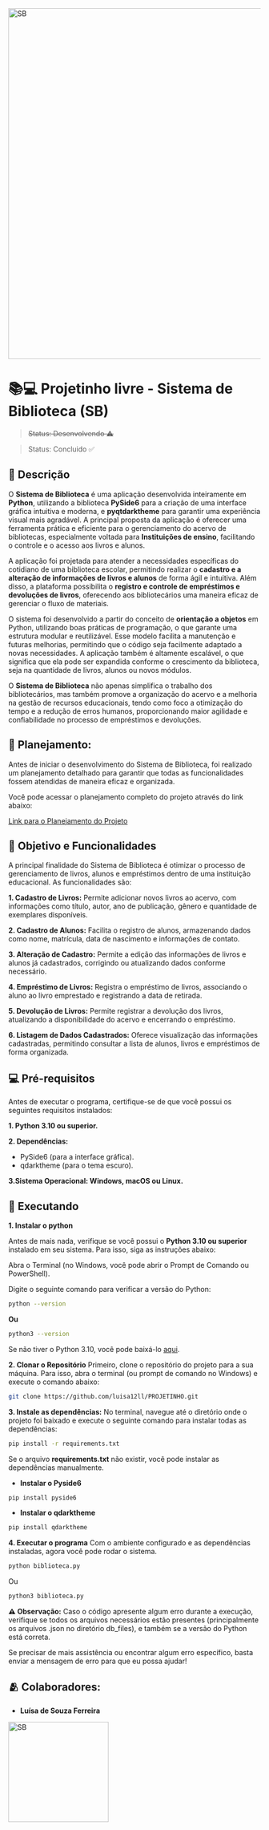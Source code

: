 <img src="https://github.com/user-attachments/assets/11745d1d-f626-46b8-9de0-7b160bb21c76" alt="SB" width="700"/>

<H1> 📚💻 Projetinho livre - Sistema de Biblioteca (SB) </H1>

> ~~Status: Desenvolvendo ⚠️~~

> Status: Concluido ✅

## 📝 Descrição 

O **Sistema de Biblioteca** é uma aplicação desenvolvida inteiramente em **Python**, utilizando a biblioteca **PySide6** para a criação de uma interface gráfica intuitiva e moderna, e **pyqtdarktheme** para garantir uma experiência visual mais agradável. A principal proposta da aplicação é oferecer uma ferramenta prática e eficiente para o gerenciamento do acervo de bibliotecas, especialmente voltada para **Instituições de ensino**, facilitando o controle e o acesso aos livros e alunos.

A aplicação foi projetada para atender a necessidades específicas do cotidiano de uma biblioteca escolar, permitindo realizar o **cadastro e a alteração de informações de livros e alunos** de forma ágil e intuitiva. Além disso, a plataforma possibilita o **registro e controle de empréstimos e devoluções de livros**, oferecendo aos bibliotecários uma maneira eficaz de gerenciar o fluxo de materiais.

O sistema foi desenvolvido a partir do conceito de **orientação a objetos** em Python, utilizando boas práticas de programação, o que garante uma estrutura modular e reutilizável. Esse modelo facilita a manutenção e futuras melhorias, permitindo que o código seja facilmente adaptado a novas necessidades. A aplicação também é altamente escalável, o que significa que ela pode ser expandida conforme o crescimento da biblioteca, seja na quantidade de livros, alunos ou novos módulos.

O **Sistema de Biblioteca** não apenas simplifica o trabalho dos bibliotecários, mas também promove a organização do acervo e a melhoria na gestão de recursos educacionais, tendo como foco a otimização do tempo e a redução de erros humanos, proporcionando maior agilidade e confiabilidade no processo de empréstimos e devoluções.

## 📅 Planejamento:
Antes de iniciar o desenvolvimento do Sistema de Biblioteca, foi realizado um planejamento detalhado para garantir que todas as funcionalidades fossem atendidas de maneira eficaz e organizada. 

Você pode acessar o planejamento completo do projeto através do link abaixo:

[Link para o Planejamento do Projeto](https://trello.com/invite/b/677d738fe9494be008ea96a7/ATTIf36d0a9a6d192fe7a9be9d63ab63782e639AE82D/projetinho)

## 🎯 Objetivo e Funcionalidades 

A principal finalidade do Sistema de Biblioteca é otimizar o processo de gerenciamento de livros, alunos e empréstimos dentro de uma instituição educacional. As funcionalidades são:

**1. Cadastro de Livros:** Permite adicionar novos livros ao acervo, com informações como título, autor, ano de publicação, gênero e quantidade de exemplares disponíveis.

**2. Cadastro de Alunos:** Facilita o registro de alunos, armazenando dados como nome, matrícula, data de nascimento e informações de contato.

**3. Alteração de Cadastro:** Permite a edição das informações de livros e alunos já cadastrados, corrigindo ou atualizando dados conforme necessário.

**4. Empréstimo de Livros:** Registra o empréstimo de livros, associando o aluno ao livro emprestado e registrando a data de retirada.

**5. Devolução de Livros:** Permite registrar a devolução dos livros, atualizando a disponibilidade do acervo e encerrando o empréstimo.

**6. Listagem de Dados Cadastrados:** Oferece visualização das informações cadastradas, permitindo consultar a lista de alunos, livros e empréstimos de forma organizada.

## 💻 Pré-requisitos
Antes de executar o programa, certifique-se de que você possui os seguintes requisitos instalados:

**1. Python 3.10 ou superior.**

**2. Dependências:**
  * PySide6 (para a interface gráfica).
  * qdarktheme (para o tema escuro).

**3.Sistema Operacional: Windows, macOS ou Linux.**

## 🚀 Executando
**1. Instalar o python**

Antes de mais nada, verifique se você possui o **Python 3.10 ou superior** instalado em seu sistema. Para isso, siga as instruções abaixo:

Abra o Terminal (no Windows, você pode abrir o Prompt de Comando ou PowerShell).

Digite o seguinte comando para verificar a versão do Python:
```bash
python --version
```
**Ou**

```bash
python3 --version
```
Se não tiver o Python 3.10, você pode baixá-lo [aqui](https://www.python.org/downloads/).

**2. Clonar o Repositório**
Primeiro, clone o repositório do projeto para a sua máquina. Para isso, abra o terminal (ou prompt de comando no Windows) e execute o comando abaixo:

```bash
git clone https://github.com/luisa12ll/PROJETINHO.git
```
**3. Instale as dependências:**
No terminal, navegue até o diretório onde o projeto foi baixado e execute o seguinte comando para instalar todas as dependências:

```bash
pip install -r requirements.txt
```
Se o arquivo **requirements.txt** não existir, você pode instalar as dependências manualmente.
* **Instalar o Pyside6**

```bash
pip install pyside6 
```
* **Instalar o qdarktheme**

```bash
pip install qdarktheme
```

**4. Executar o programa**
Com o ambiente configurado e as dependências instaladas, agora você pode rodar o sistema.

```bash
python biblioteca.py
```
Ou

```bash
python3 biblioteca.py
```
**⚠️ Observação:**
Caso o código apresente algum erro durante a execução, verifique se todos os arquivos necessários estão presentes (principalmente os arquivos .json no diretório db_files), e também se a versão do Python está correta.

Se precisar de mais assistência ou encontrar algum erro específico, basta enviar a mensagem de erro para que eu possa ajudar!

## 🫂 Colaboradores:
* **Luísa de Souza Ferreira**
 
<img src="https://github.com/user-attachments/assets/5e753ee5-bdf1-49c9-84b3-7973f22af4ed" alt="SB" width="200"/>





